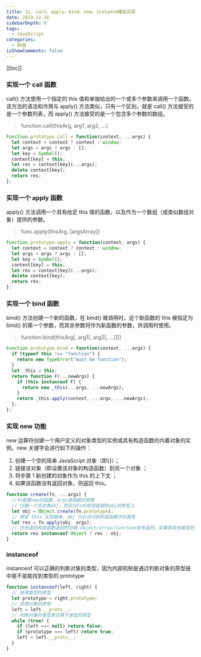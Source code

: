 ```yaml
---
title: 11. call、apply、bind、new、instance模拟实现
date: 2019-12-16
sidebarDepth: 0
tags:
  - JavaScript
categories:
  - 前端
isShowComments: false
---
```


[[toc]]

### 实现一个 call 函数

call() 方法使用一个指定的 this 值和单独给出的一个或多个参数来调用一个函数。
该方法的语法和作用与 apply() 方法类似，只有一个区别，就是 call() 方法接受的是一个参数列表，而 apply() 方法接受的是一个包含多个参数的数组。

> function.call(thisArg, arg1, arg2, ...)

```javascript
Function.prototype.call = function(context, ...args) {
  let context = context ? context : window;
  let args = args ? args : [];
  let key = Symbol();
  context[key] = this;
  let res = context[key](...args);
  delete context[key];
  return res;
};
```

### 实现一个 apply 函数

apply() 方法调用一个具有给定 this 值的函数，以及作为一个数组（或类似数组对象）提供的参数。

> func.apply(thisArg, [argsArray])

```javascript
Function.prototype.apply = function(context, args) {
  let context = context ? context : window;
  let args = args ? args : [];
  let key = Symbol();
  context[key] = this;
  let res = context[key](...args);
  delete context[key];
  return res;
};
```

### 实现一个 bind 函数

bind() 方法创建一个新的函数，在 bind() 被调用时，这个新函数的 this 被指定为 bind() 的第一个参数，而其余参数将作为新函数的参数，供调用时使用。

> function.bind(thisArg[, arg1[, arg2[, ...]]])

```javascript
Function.prototype.bind = function(context, ...args) {
  if (typeof this !== "function") {
    return new TypeError("must be function");
  }
  let _this = this;
  return function F(...newArgs) {
    if (this instanceof F) {
      return new _this(...args, ...newArgs);
    }
    return _this.apply(context, ...args, ...newArgs);
  };
};
```

### 实现 new 功能

new 运算符创建一个用户定义的对象类型的实例或具有构造函数的内置对象的实例。new 关键字会进行如下的操作：

1. 创建一个空的简单 JavaScript 对象（即{}）；
2. 链接该对象（即设置该对象的构造函数）到另一个对象 ；
3. 将步骤 1 新创建的对象作为 this 的上下文 ；
4. 如果该函数没有返回对象，则返回 this。

```javascript
function create(fn, ...args) {
  //fn是要new的函数，args是函数的参数
  // 创建一个空对象obj，然后将fn的原型链接到obj的原型上
  let obj = Object.create(fn.prototype);
  // 绑定 this 实现继承，obj 可以访问到构造函数中的属性
  let res = fn.apply(obj, args);
  // 优先返回构造函数返回的对象,object/array/function优先返回，如果是其他类型则返回obj
  return res instanceof Object ? res : obj;
}
```

### instanceof

instanceof 可以正确的判断对象的类型，因为内部机制是通过判断对象的原型链中是不是能找到类型的 prototype

```js
function instanceof(left, right) {
  // 获得类型的原型
  let prototype = right.prototype;
  // 获得对象的原型
  left = left.__proto__;
  // 判断对象的类型是否等于类型的原型
  while (true) {
    if (left === null) return false;
    if (prototype === left) return true;
    left = left.__proto__;
  }
}
```
